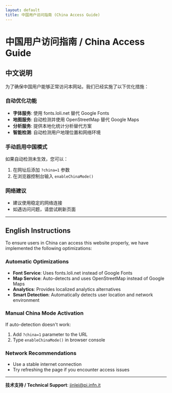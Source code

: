 ```yaml
---
layout: default
title: 中国用户访问指南 (China Access Guide)
---
```


# 中国用户访问指南 / China Access Guide

## 中文说明

为了确保中国用户能够正常访问本网站，我们已经实施了以下优化措施：

### 自动优化功能
- **字体服务**: 使用 fonts.loli.net 替代 Google Fonts
- **地图服务**: 自动检测并使用 OpenStreetMap 替代 Google Maps
- **分析服务**: 提供本地化统计分析替代方案
- **智能检测**: 自动检测用户地理位置和网络环境

### 手动启用中国模式
如果自动检测未生效，您可以：
1. 在网址后添加 `?china=1` 参数
2. 在浏览器控制台输入 `enableChinaMode()` 

### 网络建议
- 建议使用稳定的网络连接
- 如遇访问问题，请尝试刷新页面

---

## English Instructions

To ensure users in China can access this website properly, we have implemented the following optimizations:

### Automatic Optimizations
- **Font Service**: Uses fonts.loli.net instead of Google Fonts
- **Map Service**: Auto-detects and uses OpenStreetMap instead of Google Maps  
- **Analytics**: Provides localized analytics alternatives
- **Smart Detection**: Automatically detects user location and network environment

### Manual China Mode Activation
If auto-detection doesn't work:
1. Add `?china=1` parameter to the URL
2. Type `enableChinaMode()` in browser console

### Network Recommendations
- Use a stable internet connection
- Try refreshing the page if you encounter access issues

---

**技术支持 / Technical Support**: jinlei@pi.infn.it